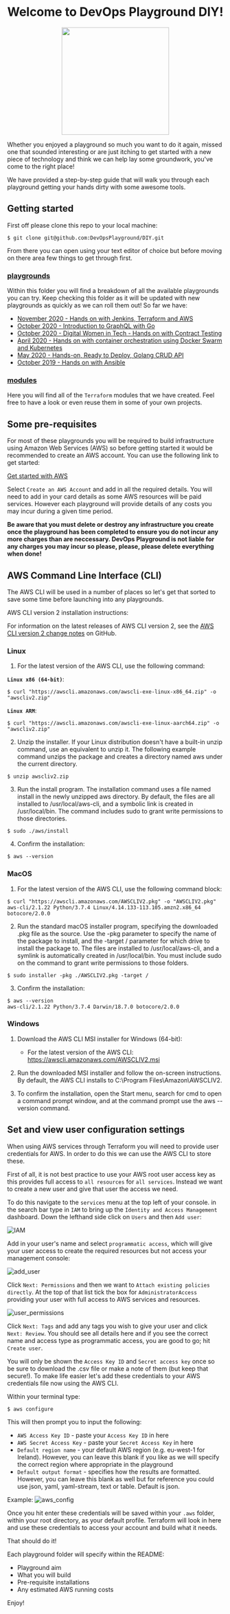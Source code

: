 <h1 align="center">Welcome to DevOps Playground DIY!</h1>

<p align="center">
<img src=https://digital-meetup-signed-users.s3-eu-west-1.amazonaws.com/Screenshot+2020-04-28+at+10.50.14.png width="250">
</p>

Whether you enjoyed a playground so much you want to do it again, missed one that sounded interesting or are just itching to get started with a new piece of technology and think we can help lay some groundwork, you've come to the right place!

We have provided a step-by-step guide that will walk you through each playground getting your hands dirty with some awesome tools.

## Getting started

First off please clone this repo to your local machine:

```
$ git clone git@github.com:DevOpsPlayground/DIY.git
```

From there you can open using your text editor of choice but before moving on there area few things to get through first.

### [playgrounds](playgrounds)

Within this folder you will find a breakdown of all the available playgrounds you can try. Keep checking this folder as it will be updated with new playgrounds as quickly as we can roll them out! So far we have:

* [November 2020 - Hands on with Jenkins, Terraform and AWS](playgrounds/November_2020)
* [October 2020  - Introduction to GraphQL with Go](playgrounds/October_2020)
* [October 2020 - Digital Women in Tech - Hands on with Contract Testing](playgrounds/WIT_October_2020)
* [April 2020 -  Hands on with container orchestration using Docker Swarm and Kubernetes](playgrounds/May_2020)
* [May 2020 - Hands-on, Ready to Deploy, Golang CRUD API](playgrounds/May_2020)
* [October 2019  - Hands on with Ansible](playgrounds/October_2019) 


### [modules](modules)

Here you will find all of the `Terraform` modules that we have created. Feel free to have a look or even reuse them in some of your own projects.

## Some pre-requisites

For most of these playgrounds you will be required to build infrastructure using Amazon Web Services (AWS) so before getting started it would be recommended to create an AWS account. You can use the following link to get started:

[Get started with AWS](https://aws.amazon.com)

Select `Create an AWS Account` and add in all the required details. You will need to add in your card details as some AWS resources will be paid services. However each playground will provide details of any costs you may incur during a given time period.

**Be aware that you must delete or destroy any infrastructure you create once the playground has been completed to ensure you do not incur any more charges than are neccessary. DevOps Playground is not liable for any charges you may incur so please, please, please delete everything when done!**

## AWS Command Line Interface (CLI)

The AWS CLI will be used in a number of places so let's get that sorted to save some time before launching into any playgrounds.

AWS CLI version 2 installation instructions:

For information on the latest releases of AWS CLI version 2, see the [AWS CLI version 2 change notes](https://github.com/aws/aws-cli/blob/v2/CHANGELOG.rst) on GitHub.

### Linux
1. For the latest version of the AWS CLI, use the following command:

**`Linux x86 (64-bit)`**:
```
$ curl "https://awscli.amazonaws.com/awscli-exe-linux-x86_64.zip" -o "awscliv2.zip"
```
**`Linux ARM`**:
```
$ curl "https://awscli.amazonaws.com/awscli-exe-linux-aarch64.zip" -o "awscliv2.zip"
```

2. Unzip the installer. If your Linux distribution doesn't have a built-in unzip command, use an equivalent to unzip it. The following example command unzips the package and creates a directory named aws under the current directory.
```
$ unzip awscliv2.zip
```

3. Run the install program. The installation command uses a file named install in the newly unzipped aws directory. By default, the files are all installed to /usr/local/aws-cli, and a symbolic link is created in /usr/local/bin. The command includes sudo to grant write permissions to those directories.
```
$ sudo ./aws/install
```

4. Confirm the installation:
```
$ aws --version
```

### MacOS

1. For the latest version of the AWS CLI, use the following command block:
```
$ curl "https://awscli.amazonaws.com/AWSCLIV2.pkg" -o "AWSCLIV2.pkg"
aws-cli/2.1.22 Python/3.7.4 Linux/4.14.133-113.105.amzn2.x86_64 botocore/2.0.0
```

2. Run the standard macOS installer program, specifying the downloaded .pkg file as the source. Use the -pkg parameter to specify the name of the package to install, and the -target / parameter for which drive to install the package to. The files are installed to /usr/local/aws-cli, and a symlink is automatically created in /usr/local/bin. You must include sudo on the command to grant write permissions to those folders.
```
$ sudo installer -pkg ./AWSCLIV2.pkg -target /
```

3. Confirm the installation:
```
$ aws --version
aws-cli/2.1.22 Python/3.7.4 Darwin/18.7.0 botocore/2.0.0
```

### Windows

1. Download the AWS CLI MSI installer for Windows (64-bit):

    * For the latest version of the AWS CLI: https://awscli.amazonaws.com/AWSCLIV2.msi

2. Run the downloaded MSI installer and follow the on-screen instructions. By default, the AWS CLI installs to C:\Program Files\Amazon\AWSCLIV2.

3. To confirm the installation, open the Start menu, search for cmd to open a command prompt window, and at the command prompt use the aws --version command.

## Set and view user configuration settings

When using AWS services through Terraform you will need to provide user credentials for AWS. In order to do this we can use the AWS CLI to store these.

First of all, it is not best practice to use your AWS root user access key as this provides full access to `all resources` for `all services`. Instead we want to create a new user and give that user the access we need. 

To do this navigate to the `services` menu at the top left of your console. in the search bar type in `IAM` to bring up the `Identity and Access Management` dashboard. Down the lefthand side click on `Users` and then `Add user`:

![IAM](README_images/IAM.png)

Add in your user's name and select `programmatic access`, which will give your user access to create the required resources but not access your management console:

![add_user](README_images/add_user.png)

Click `Next: Permissions` and then we want to `Attach existing policies directly`. At the top of that list tick the box for `AdministratorAccess` providing your user with full access to AWS services and resources.

![user_permissions](README_images/user_permissions.png)

Click `Next: Tags` and add any tags you wish to give your user and click `Next: Review`. You should see all details here and if you see the correct name and access type as programmatic access, you are good to go; hit `Create user`.

You will only be shown the `Access Key ID` and `Secret access key` once so be sure to download the .csv file or make a note of them (but keep that secure!). To make life easier let's add these credentials to your AWS credentials file now using the AWS CLI.

Within your terminal type:
```
$ aws configure
```
This will then prompt you to input the following:

* `AWS Access Key ID` - paste your `Access Key ID` in here
* `AWS Secret Access Key` - paste your `Secret Access Key` in here
* `Default region name` - your default AWS region (e.g. eu-west-1 for Ireland). However, you can leave this blank if you like as we will specify the correct region where appropriate in the playground
* `Default output format` - specifies how the results are formatted. However, you can leave this blank as well but for reference you could use json, yaml, yaml-stream, text or table. Default is json.

Example:
![aws_config](README_images/aws_config.png)

Once you hit enter these credentials will be saved within your `.aws` folder, within your root directory, as your default profile. Terraform will look in here and use these credentials to access your account and build what it needs.

That should do it!

Each playground folder will specify within the README:

* Playground aim
* What you will build
* Pre-requisite installations
* Any estimated AWS running costs

Enjoy!